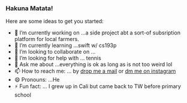 ### Hakuna Matata!

<!--
**alanlin24/alanlin24** is a ✨ _special_ ✨ repository because its `README.md` (this file) appears on your GitHub profile.
-->
Here are some ideas to get you started:

- 🔭 I’m currently working on ...a side project abt a sort-of subsription platform for local farmers.
- 🌱 I’m currently learning ...swift w/ cs193p
- 👯 I’m looking to collaborate on ...
- 🤔 I’m looking for help with ... tennis
- 💬 Ask me about ...everything is ok as long as is not too weird lol
- 📫 How to reach me: ... by [drop me a mail](alanlin24@ntu.im) or [dm me on instagram](https://www.instagram.com/alanlin24/)
- 😄 Pronouns: ...He
- ⚡ Fun fact: ... I grew up in Cali but came back to TW before primary school
